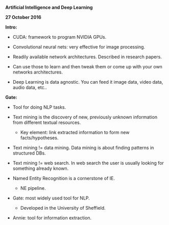 **Artificial Intelligence and Deep Learning**

**27 October 2016**

**Intro:**

* CUDA: framework to program NVIDIA GPUs.

* Convolutional neural nets: very effective for image processing.

* Readily available network architectures. Described in research papers.

* Can use those to learn and then tweak them or come up with your own networks architectures.

* Deep Learning is data agnostic. You can feed it image data, video data, audio data, etc..

**Gate:**

* Tool for doing NLP tasks.

* Text mining is the discovery of new, previously unknown information from different textual resources.

    * Key element: link extracted information to form new facts/hypotheses.

* Text mining != data mining.  Data mining is about finding patterns in structured DBs.

* Text mining != web search. In web search the user is usually looking for something already known.

* Named Entity Recognition is a cornerstone of IE.

    * NE pipeline.

* Gate: most widely used tool for NLP.

    * Developed in the University of Sheffield.

* Annie: tool for information extraction.

